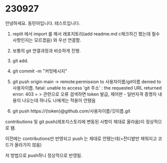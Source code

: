 # 230927

안녕하세요. 동민아입니다.
테스트입니다.




1. replit 에서 import 를 해서 레포지토리(add readme.md c체크하긴 했는데 필수 사항인지는 모르겠음) 와 우선 연결함.
2. 보통의 git 연결과정과 비슷하게 진행.
3. git add.
4. git commit -m "커밋메시지"
5. git push origin main -> remote:permission to 사용자이름/git이름 denied to 사용자이름. fatal: unable to access 'git 주소' : the requested URL returned error: 403
   = > 관련으로 오류 검색하면 token 발급, 제어판 - 일반자격 증명자 내용이 나오는데 하나도 나에게는 적용이 안됐음

6. git push https://{token}@github.com/사용자이름/깃이름.git

contributions 및 git push(레포지스토리에 변동된 사항이 제대로 올라옴)이 정상적으로 됌.

이전에는 contributions만 반영되고 push 는 제대로 안됐는데(=잔디밭만 채워지고 코드가 올라가지 않음)

저 방법으로 push하니 정상적으로 반영됨.